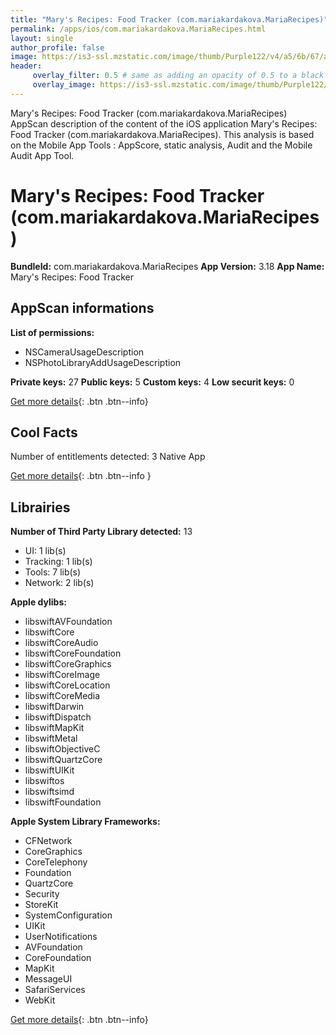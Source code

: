 ```yaml
---
title: "Mary's Recipes: Food Tracker (com.mariakardakova.MariaRecipes)"
permalink: /apps/ios/com.mariakardakova.MariaRecipes.html
layout: single
author_profile: false
image: https://is3-ssl.mzstatic.com/image/thumb/Purple122/v4/a5/6b/67/a56b67ba-ff4d-480b-cecb-3201f6fe047a/AppIcon-0-0-1x_U007emarketing-0-0-0-5-0-0-sRGB-0-0-0-GLES2_U002c0-512MB-85-220-0-0.png/512x512bb.jpg
header: 
     overlay_filter: 0.5 # same as adding an opacity of 0.5 to a black background
     overlay_image: https://is3-ssl.mzstatic.com/image/thumb/Purple122/v4/a5/6b/67/a56b67ba-ff4d-480b-cecb-3201f6fe047a/AppIcon-0-0-1x_U007emarketing-0-0-0-5-0-0-sRGB-0-0-0-GLES2_U002c0-512MB-85-220-0-0.png/512x512bb.jpg
---
```

Mary's Recipes: Food Tracker (com.mariakardakova.MariaRecipes) AppScan description of the content of the iOS application Mary's Recipes: Food Tracker (com.mariakardakova.MariaRecipes). This analysis is based on the Mobile App Tools : AppScore, static analysis, Audit and the Mobile Audit App Tool.

# Mary's Recipes: Food Tracker (com.mariakardakova.MariaRecipes)

**BundleId:** com.mariakardakova.MariaRecipes
**App Version:** 3.18
**App Name:** Mary's Recipes: Food Tracker


## AppScan informations 

**List of permissions:** 
- NSCameraUsageDescription
- NSPhotoLibraryAddUsageDescription
  
  
**Private keys:** 27
**Public keys:** 5
**Custom keys:** 4
**Low securit keys:** 0
  
[Get more details](/pricing.html){: .btn .btn--info}

## Cool Facts

Number of entitlements detected: 3
Native App
  
[Get more details](/pricing.html){: .btn .btn--info }

## Librairies 
**Number of Third Party Library detected:** 13
- UI: 1 lib(s)
- Tracking: 1 lib(s)
- Tools: 7 lib(s)
- Network: 2 lib(s)


**Apple dylibs:**
- libswiftAVFoundation
- libswiftCore
- libswiftCoreAudio
- libswiftCoreFoundation
- libswiftCoreGraphics
- libswiftCoreImage
- libswiftCoreLocation
- libswiftCoreMedia
- libswiftDarwin
- libswiftDispatch
- libswiftMapKit
- libswiftMetal
- libswiftObjectiveC
- libswiftQuartzCore
- libswiftUIKit
- libswiftos
- libswiftsimd
- libswiftFoundation


**Apple System Library Frameworks:**
- CFNetwork
- CoreGraphics
- CoreTelephony
- Foundation
- QuartzCore
- Security
- StoreKit
- SystemConfiguration
- UIKit
- UserNotifications
- AVFoundation
- CoreFoundation
- MapKit
- MessageUI
- SafariServices
- WebKit


  
[Get more details](/pricing.html){: .btn .btn--info}

